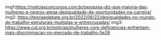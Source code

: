 img1:https://noticiasconcursos.com.br/pesquisa-diz-que-maioria-das-mulheres-e-negros-alega-desigualdade-de-oportunidades-na-carreira/
img2: https://teoriaedebate.org.br/2022/06/22/desigualdades-no-mundo-do-trabalho-estruturais-multiplas-e-entrecruzadas/
img3: https://www.cut.org.br/noticias/mulheres-com-deficiencias-enfrentam-mais-discriminacao-no-mercado-de-trabalho-5e26
